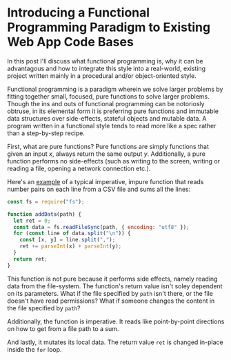 # Introducing a Functional Programming Paradigm to Existing Web App Code Bases

In this post I'll discuss what functional programming is, why it can be advantagous and how to integrate this style into a real-world, existing project written mainly in a procedural and/or object-oriented style.

Functional programming is a paradigm wherein we solve larger problems by fitting together small, focused, pure functions to solve larger problems. Though the ins and outs of functional programming can be notoriosly obtruse, in its elemental form it is preferring pure functions and immutable data structures over side-effects, stateful objects and mutable data. A program written in a functional style tends to read more like a spec rather than a step-by-step recipe.  

First, what are pure functions? Pure functions are simply functions that given an input *x*, always return the same output *y*. Additionally, a pure function performs no side-effects (such as writing to the screen, writing or reading a file, opening a network connection etc.). 

Here's an [example](src/add-rows-procedural/index.test.js) of a typical imperative, impure function that reads number pairs on each line from a CSV file and sums all the lines:

```js
const fs = require("fs");

function addData(path) {
  let ret = 0;
  const data = fs.readFileSync(path, { encoding: "utf8" });
  for (const line of data.split("\n")) {
    const [x, y] = line.split(",");
    ret += parseInt(x) + parseInt(y);
  }
  return ret;
}
```

This function is not pure because it performs side effects, namely reading data from the file-system. The function's return value isn't soley dependent on its parameters. What if the file specified by `path` isn't there, or the file doesn't have read permissions? What if someone changes the content in the file specified by `path`?

Additionally, the function is imperative. It reads like point-by-point directions on how to get from a file path to a sum.

And lastly, it mutates its local data. The return value `ret` is changed in-place inside the `for` loop.
